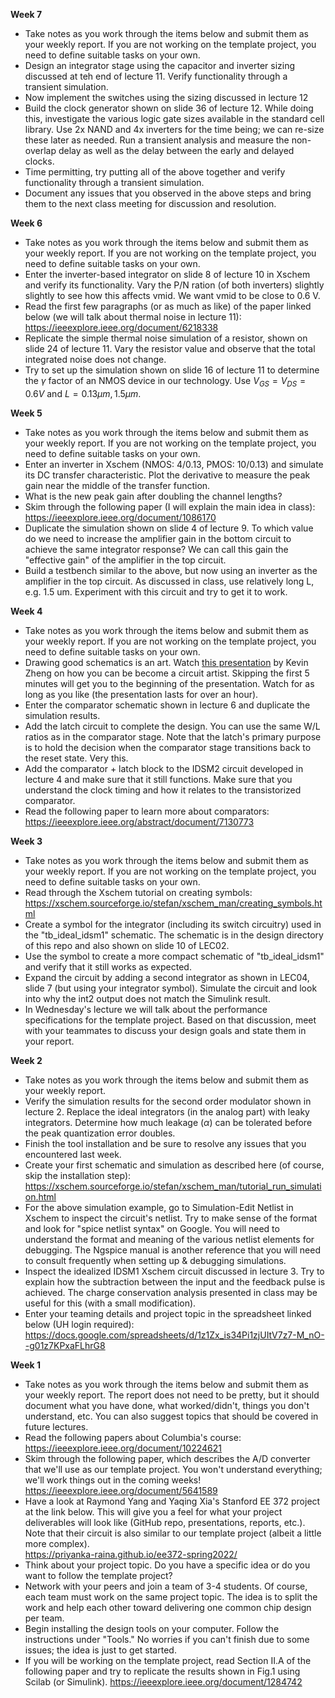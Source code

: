 **Week 7**
* Take notes as you work through the items below and submit them as your weekly report. If you are not working on the template project, you need to define suitable tasks on your own.
* Design an integrator stage using the capacitor and inverter sizing discussed at teh end of lecture 11. Verify functionality through a transient simulation.
* Now implement the switches using the sizing discussed in lecture 12
* Build the clock generator shown on slide 36 of lecture 12. While doing this, investigate the various logic gate sizes available in the standard cell library. Use 2x NAND and 4x inverters for the time being; we can re-size these later as needed. Run a transient analysis and measure the non-overlap delay as well as the delay between the early and delayed clocks.
* Time permitting, try putting all of the above together and verify functionality through a transient simulation.
* Document any issues that you observed in the above steps and bring them to the next class meeting for discussion and resolution.

**Week 6**
* Take notes as you work through the items below and submit them as your weekly report. If you are not working on the template project, you need to define suitable tasks on your own.
* Enter the inverter-based integrator on slide 8 of lecture 10 in Xschem and verify its functionality. Vary the P/N ration (of both inverters) slightly slightly to see how this affects vmid. We want vmid to be close to 0.6 V.
* Read the first few paragraphs (or as much as like) of the paper linked below (we will talk about thermal noise in lecture 11): https://ieeexplore.ieee.org/document/6218338
* Replicate the simple thermal noise simulation of a resistor, shown on slide 24 of lecture 11. Vary the resistor value and observe that the total integrated noise does not change.
* Try to set up the simulation shown on slide 16 of lecture 11 to determine the $\gamma$ factor of an NMOS device in our technology. Use $V_{GS}=V_{DS}=0.6V$ and $L=0.13\mu m, 1.5 \mu m$.


**Week 5**
* Take notes as you work through the items below and submit them as your weekly report. If you are not working on the template project, you need to define suitable tasks on your own.
* Enter an inverter in Xschem (NMOS: 4/0.13, PMOS: 10/0.13) and simulate its DC transfer characteristic. Plot the derivative to measure the peak gain near the middle of the transfer function.
* What is the new peak gain after doubling the channel lengths?
* Skim through the following paper (I will explain the main idea in class): https://ieeexplore.ieee.org/document/1086170
* Duplicate the simulation shown on slide 4 of lecture 9. To which value do we need to increase the amplifier gain in the bottom circuit to achieve the same integrator response? We can call this gain the "effective gain" of the amplifier in the top circuit.
* Build a testbench similar to the above, but now using an inverter as the amplifier in the top circuit. As discussed in class, use relatively long L, e.g. 1.5 um. Experiment with this circuit and try to get it to work.

**Week 4**
* Take notes as you work through the items below and submit them as your weekly report. If you are not working on the template project, you need to define suitable tasks on your own.
* Drawing good schematics is an art. Watch [this presentation](https://us06web.zoom.us/rec/share/QyU62ylOnBq1S3ej3gGK09xlF0TCBLU9ON1OTLsRgSwePeAH8aJKv5Jx_isrKeif.PiihL4kSIy2GuBtG) by Kevin Zheng on how you can be become a circuit artist. Skipping the first 5 minutes will get you to the beginning of the presentation. Watch for as long as you like (the presentation lasts for over an hour).
* Enter the comparator schematic shown in lecture 6 and duplicate the simulation results.
* Add the latch circuit to complete the design. You can use the same W/L ratios as in the comparator stage. Note that the latch's primary purpose is to hold the decision when the comparator stage transitions back to the reset state. Very this.
* Add the comparator + latch block to the IDSM2 circuit developed in lecture 4 and make sure that it still functions. Make sure that you understand the clock timing and how it relates to the transistorized comparator.
* Read the following paper to learn more about comparators: https://ieeexplore.ieee.org/abstract/document/7130773

**Week 3**
* Take notes as you work through the items below and submit them as your weekly report. If you are not working on the template project, you need to define suitable tasks on your own.
* Read through the Xschem tutorial on creating symbols: https://xschem.sourceforge.io/stefan/xschem_man/creating_symbols.html  
* Create a symbol for the integrator (including its switch circuitry) used in the "tb_ideal_idsm1" schematic. The schematic is in the design directory of this repo and also shown on slide 10 of LEC02.
* Use the symbol to create a more compact schematic of "tb_ideal_idsm1" and verify that it still works as expected.
* Expand the circuit by adding a second integrator as shown in LEC04, slide 7 (but using your integrator symbol). Simulate the circuit and look into why the int2 output does not match the Simulink result.
* In Wednesday's lecture we will talk about the performance specifications for the template project. Based on that discussion, meet with your teammates to discuss your design goals and state them in your report.   

**Week 2**
* Take notes as you work through the items below and submit them as your weekly report.  
* Verify the simulation results for the second order modulator shown in lecture 2. Replace the ideal integrators (in the analog part) with leaky integrators. Determine how much leakage ($\alpha$) can be tolerated before the peak quantization error doubles.
* Finish the tool installation and be sure to resolve any issues that you encountered last week.
* Create your first schematic and simulation as described here (of course, skip the installation step):
https://xschem.sourceforge.io/stefan/xschem_man/tutorial_run_simulation.html
* For the above simulation example, go to Simulation-Edit Netlist in Xschem to inspect the circuit's netlist. Try to make sense of the format and look for "spice netlist syntax" on Google. You will need to understand the format and meaning of the various netlist elements for debugging. The Ngspice manual is another reference that you will need to consult frequently when setting up & debugging simulations.
* Inspect the idealized IDSM1 Xschem circuit discussed in lecture 3. Try to explain how the subtraction between the input and the feedback pulse is achieved. The charge conservation analysis presented in class may be useful for this (with a small modification).
* Enter your teaming details and project topic in the spreadsheet linked below (UH login required):  
https://docs.google.com/spreadsheets/d/1z1Zx_is34Pi1zjUItV7z7-M_nO--g01z7KPxaFLhrG8


**Week 1**
* Take notes as you work through the items below and submit them as your weekly report. The report does not need to be pretty, but it should document what you have done, what worked/didn't, things you don't understand, etc. You can also suggest topics that should be covered in future lectures.
* Read the following papers about Columbia's course:  
https://ieeexplore.ieee.org/document/10224621   
* Skim through the following paper, which describes the A/D converter that we'll use as our template project. You won't understand everything; we'll work things out in the coming weeks!  
https://ieeexplore.ieee.org/document/5641589
* Have a look at Raymond Yang and Yaqing Xia's Stanford EE 372 project at the link below. This will give you a feel for what your project deliverables will look like (GitHub repo, presentations, reports, etc.). Note that their circuit is also similar to our template project (albeit a little more complex).  
https://priyanka-raina.github.io/ee372-spring2022/  
* Think about your project topic. Do you have a specific idea or do you want to follow the template project?
* Network with your peers and join a team of 3-4 students. Of course, each team must work on the same project topic. The idea is to split the work and help each other toward delivering one common chip design per team.
* Begin installing the design tools on your computer. Follow the instructions under "Tools." No worries if you can't finish due to some issues; the idea is just to get started.
* If you will be working on the template project, read Section II.A of the following paper and try to replicate the results shown in Fig.1 using Scilab (or Simulink).
https://ieeexplore.ieee.org/document/1284742 
